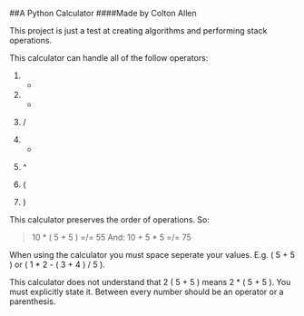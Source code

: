 ##A Python Calculator
####Made by Colton Allen

This project is just a test at creating algorithms and performing stack operations.

This calculator can handle all of the follow operators:

1. +

2. -

3. /

4. *

5. ^

6. (

7. )


This calculator preserves the order of operations.
So:
> 10 * ( 5 + 5 ) =/= 55
And:
> 10 + 5 * 5 =/= 75

When using the calculator you must space seperate your values.  E.g. ( 5 + 5 ) or ( 1 * 2 - ( 3 + 4 ) / 5 ).

This calculator does not understand that 2 ( 5 + 5 ) means 2 * ( 5 + 5 ).  You must explicitly state it.  Between every number should be an operator or a parenthesis.
